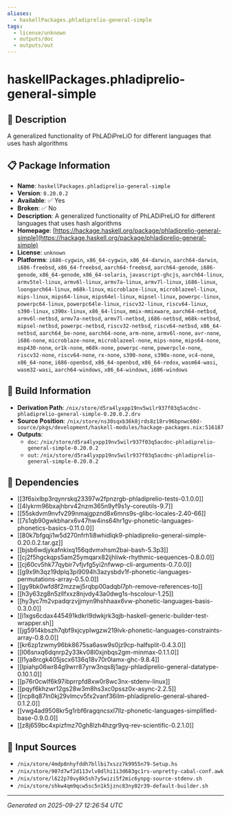 ```yaml
---
aliases:
  - haskellPackages.phladiprelio-general-simple
tags:
  - license/unknown
  - outputs/doc
  - outputs/out
---
```


# haskellPackages.phladiprelio-general-simple

## 📝 Description

A generalized functionality of PhLADiPreLiO for different languages that uses hash algorithms

## 📋 Package Information

- **Name**: `haskellPackages.phladiprelio-general-simple`
- **Version**: `0.20.0.2`
- **Available**: ✅ Yes
- **Broken**: ✅ No
- **Description**: A generalized functionality of PhLADiPreLiO for different languages that uses hash algorithms
- **Homepage**: [https://hackage.haskell.org/package/phladiprelio-general-simple](https://hackage.haskell.org/package/phladiprelio-general-simple)
- **License**: `unknown`
- **Platforms**: `i686-cygwin`, `x86_64-cygwin`, `x86_64-darwin`, `aarch64-darwin`, `i686-freebsd`, `x86_64-freebsd`, `aarch64-freebsd`, `aarch64-genode`, `i686-genode`, `x86_64-genode`, `x86_64-solaris`, `javascript-ghcjs`, `aarch64-linux`, `armv5tel-linux`, `armv6l-linux`, `armv7a-linux`, `armv7l-linux`, `i686-linux`, `loongarch64-linux`, `m68k-linux`, `microblaze-linux`, `microblazeel-linux`, `mips-linux`, `mips64-linux`, `mips64el-linux`, `mipsel-linux`, `powerpc-linux`, `powerpc64-linux`, `powerpc64le-linux`, `riscv32-linux`, `riscv64-linux`, `s390-linux`, `s390x-linux`, `x86_64-linux`, `mmix-mmixware`, `aarch64-netbsd`, `armv6l-netbsd`, `armv7a-netbsd`, `armv7l-netbsd`, `i686-netbsd`, `m68k-netbsd`, `mipsel-netbsd`, `powerpc-netbsd`, `riscv32-netbsd`, `riscv64-netbsd`, `x86_64-netbsd`, `aarch64_be-none`, `aarch64-none`, `arm-none`, `armv6l-none`, `avr-none`, `i686-none`, `microblaze-none`, `microblazeel-none`, `mips-none`, `mips64-none`, `msp430-none`, `or1k-none`, `m68k-none`, `powerpc-none`, `powerpcle-none`, `riscv32-none`, `riscv64-none`, `rx-none`, `s390-none`, `s390x-none`, `vc4-none`, `x86_64-none`, `i686-openbsd`, `x86_64-openbsd`, `x86_64-redox`, `wasm64-wasi`, `wasm32-wasi`, `aarch64-windows`, `x86_64-windows`, `i686-windows`

## 🔧 Build Information

- **Derivation Path**: `/nix/store/d5ra4lyxpp19nv5wilr937f03q5acdnc-phladiprelio-general-simple-0.20.0.2.drv`
- **Source Position**: `/nix/store/ns30sqxb36k8jrds8z18rv96bpnwc60d-source/pkgs/development/haskell-modules/hackage-packages.nix:516187`
- **Outputs**:
  - `doc`:  `/nix/store/d5ra4lyxpp19nv5wilr937f03q5acdnc-phladiprelio-general-simple-0.20.0.2`
  - `out`:  `/nix/store/d5ra4lyxpp19nv5wilr937f03q5acdnc-phladiprelio-general-simple-0.20.0.2`

## 🔗 Dependencies

- [[3f6sixlbp3rqynrskq23397w2fpnzrgb-phladiprelio-tests-0.1.0.0]]
- [[4lykrm96bxajhbrv42nzm365n9yf9s1y-coreutils-9.7]]
- [[55skdvm9nvfv299nmajgpznd8x6mns9s-glibc-locales-2.40-66]]
- [[7s1qb90gwkbharx6v47hw4ins64hr1gv-phonetic-languages-phonetics-basics-0.11.0.0]]
- [[80k7bfgqji1w5d270nfrh1i8whidlqk9-phladiprelio-general-simple-0.20.0.2.tar.gz]]
- [[bjsb6wdjykafnkixq156qdvmxhsm2bai-bash-5.3p3]]
- [[cj2f5hgckqps5am25ymqarx82ijhliwk-rhythmic-sequences-0.8.0.0]]
- [[cj60cv5hk77qybir7vfjvfg5yi2nfwwp-cli-arguments-0.7.0.0]]
- [[g9x9h3qz19dplq3pi9094h3azysbdv1f-phonetic-languages-permutations-array-0.5.0.0]]
- [[gy9bk0wfd8f2mzzwj5rqbp00adqbl7ph-remove-references-to]]
- [[h3y63zg8n5zllfxxz8njvdy43a0dwg1s-hscolour-1.25]]
- [[hy3yc7m2vpadqrzvjjmyn9hshhaax6vw-phonetic-languages-basis-0.3.0.0]]
- [[i1xgs6cdax445491kdkrl9dwkjrk3qjb-haskell-generic-builder-test-wrapper.sh]]
- [[jg5914kbszh7qbf9xjcyplwgzw219ivk-phonetic-languages-constraints-array-0.8.0.0]]
- [[kr6zp1zwmy96bk8675sa6asw9s0jz9cp-halfsplit-0.4.3.0]]
- [[l06snxq6dqnrp2y33kv08l0xjnbqs2gm-minmax-0.1.1.0]]
- [[l1ya8rcgk405jscx6136q18v70r0lamx-ghc-9.8.4]]
- [[lpiahp06wr84g9wrr87yrw3nqs8j1agy-phladiprelio-general-datatype-0.10.1.0]]
- [[p76r0cwlf6k97ibprrpfd8xw0r8wc3nx-stdenv-linux]]
- [[pqyf6khzwr12gs28w3m8hs3xc0pssz0x-async-2.2.5]]
- [[rcp8q87ln0kj29vlmcv5fx2vanf36ilm-phladiprelio-general-shared-0.1.2.0]]
- [[vwg4ad9508kr5g1rbf6ragqncsxl7llz-phonetic-languages-simplified-base-0.9.0.0]]
- [[z8j659bc4xpizfmz70gh8lzh4hzgr9yq-rev-scientific-0.2.1.0]]

## 📁 Input Sources

- `/nix/store/4mdp8nhyfddh7bllbi7xszz7k9955n79-Setup.hs`
- `/nix/store/907d7wf2d113vlv8dlhi1i3d683gc1rs-unpretty-cabal-conf.awk`
- `/nix/store/l622p70vy8k5sh7y5wizi5f2mic6ynpg-source-stdenv.sh`
- `/nix/store/shkw4qm9qcw5sc5n1k5jznc83ny02r39-default-builder.sh`

---
*Generated on 2025-09-27 12:26:54 UTC*
